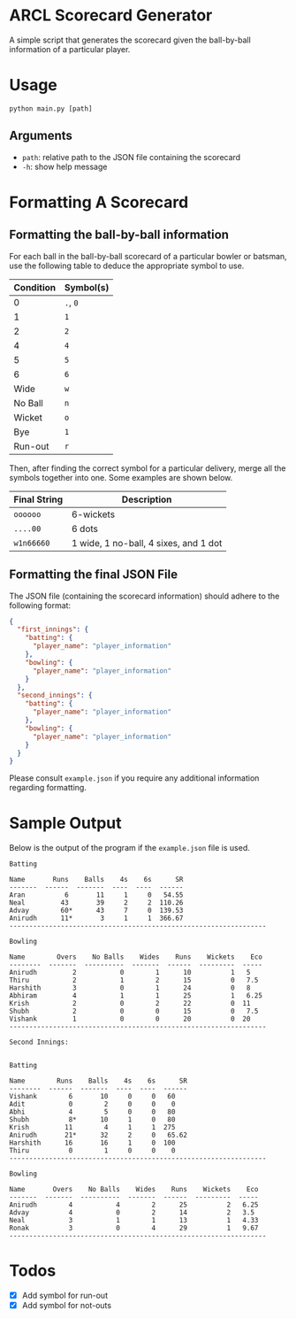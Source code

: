 # ARCL Scorecard Generator

A simple script that generates the scorecard given the ball-by-ball information of a particular player.

# Usage

`python main.py [path]`

## Arguments

- `path`: relative path to the JSON file containing the scorecard
- `-h`: show help message

# Formatting A Scorecard

## Formatting the ball-by-ball information

For each ball in the ball-by-ball scorecard of a particular bowler or batsman, use the following table to deduce the appropriate symbol to use.

| Condition | Symbol(s) |
| --------- | --------- |
| 0         | `.`, `0`  |
| 1         | `1`       |
| 2         | `2`       |
| 4         | `4`       |
| 5         | `5`       |
| 6         | `6`       |
| Wide      | `w`       |
| No Ball   | `n`       |
| Wicket    | `o`       |
| Bye       | `1`       |
| Run-out   | `r`       |

Then, after finding the correct symbol for a particular delivery, merge all the symbols together into one. Some examples are shown below.

| Final String | Description                           |
| ------------ | ------------------------------------- |
| `oooooo`     | 6-wickets                             |
| `....00`     | 6 dots                                |
| `w1n66660`   | 1 wide, 1 no-ball, 4 sixes, and 1 dot |

## Formatting the final JSON File

The JSON file (containing the scorecard information) should adhere to the following format:

```json
{
  "first_innings": {
    "batting": {
      "player_name": "player_information"
    },
    "bowling": {
      "player_name": "player_information"
    }
  },
  "second_innings": {
    "batting": {
      "player_name": "player_information"
    },
    "bowling": {
      "player_name": "player_information"
    }
  }
}
```

Please consult `example.json` if you require any additional information regarding formatting.

# Sample Output

Below is the output of the program if the `example.json` file is used.

```
Batting

Name       Runs    Balls    4s    6s      SR
-------  ------  -------  ----  ----  ------
Aran          6       11     1     0   54.55
Neal         43       39     2     2  110.26
Advay        60*      43     7     0  139.53
Anirudh      11*       3     1     1  366.67
-----------------------------------------------------------------

Bowling

Name        Overs    No Balls    Wides    Runs    Wickets    Eco
--------  -------  ----------  -------  ------  ---------  -----
Anirudh         2           0        1      10          1   5
Thiru           2           1        2      15          0   7.5
Harshith        3           0        1      24          0   8
Abhiram         4           1        1      25          1   6.25
Krish           2           0        2      22          0  11
Shubh           2           0        0      15          0   7.5
Vishank         1           0        0      20          0  20
-----------------------------------------------------------------

Second Innings:


Batting

Name        Runs    Balls    4s    6s      SR
--------  ------  -------  ----  ----  ------
Vishank        6       10     0     0   60
Adit           0        2     0     0    0
Abhi           4        5     0     0   80
Shubh          8*      10     1     0   80
Krish         11        4     1     1  275
Anirudh       21*      32     2     0   65.62
Harshith      16       16     1     0  100
Thiru          0        1     0     0    0
-----------------------------------------------------------------

Bowling

Name       Overs    No Balls    Wides    Runs    Wickets    Eco
-------  -------  ----------  -------  ------  ---------  -----
Anirudh        4           4        2      25          2   6.25
Advay          4           0        2      14          2   3.5
Neal           3           1        1      13          1   4.33
Ronak          3           0        4      29          1   9.67
-----------------------------------------------------------------
```

# Todos

- [x] Add symbol for run-out
- [x] Add symbol for not-outs
